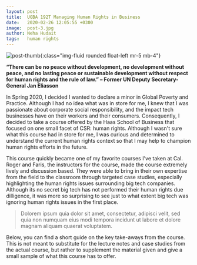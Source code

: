 ```yaml
---
layout: post
title:  UGBA 192T Managing Human Rights in Business
date:   2020-02-26 12:05:55 +0300
image:  post-3.jpg
author: Neha Hudait
tags:   human rights
---
```

![post-thumb]({{site.baseurl}}/assets/images/blog/post-1.jpg){:class="img-fluid rounded float-left mr-5 mb-4"}

**“There can be no peace without development, no development without peace, and no lasting peace or sustainable development without respect for human rights and the rule of law.” – Former UN Deputy Secretary-General Jan Eliasson**

In Spring 2020, I decided I wanted to declare a minor in Global Poverty and Practice. Although I had no idea what was in store for me, I knew that I was passionate about corporate social responsibility, and the impact tech businesses have on their workers and their consumers. Consequently, I decided to take a course offered by the Haas School of Business that focused on one small facet of CSR: human rights. Although I wasn't sure what this course had in store for me, I was curious and determined to understand the current human rights context so that I may help to champion human rights efforts in the future.

This course quickly became one of my favorite courses I've taken at Cal. Roger and Faris, the instructors for the course, made the course extremely lively and discussion based. They were able to bring in their own expertise from the field to the classroom through targeted case studies, especially highlighting the human rights issues surrounding big tech companies. Although its no secret big tech has not performed their human rights due dilligence, it was more so surprising to see just to what extent big tech was ignoring human rights issues in the first place.

> Dolorem ipsum quia dolor sit amet, consectetur, adipisci velit, sed quia non numquam eius modi tempora incidunt ut labore et dolore magnam aliquam quaerat voluptatem.

Below, you can find a short guide on the key take-aways from the course. This is not meant to substitute for the lecture notes and case studies from the actual course, but rather to supplement the material given and give a small sample of what this course has to offer.
